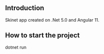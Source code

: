 ## Introduction

Skinet app created on .Net 5.0 and Angular 11.

## How to start the project

dotnet run

